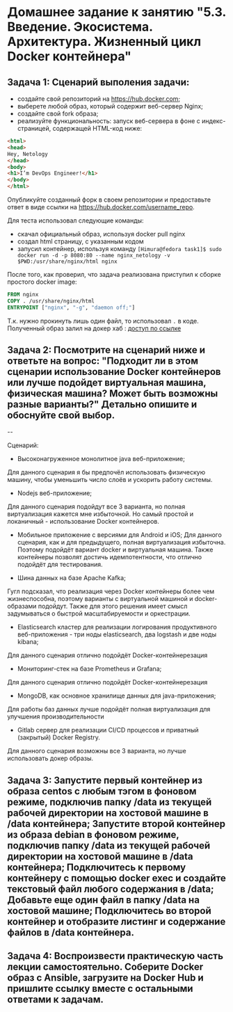 # Домашнее задание к занятию "5.3. Введение. Экосистема. Архитектура. Жизненный цикл Docker контейнера"

## Задача 1: Сценарий выполения задачи:

* создайте свой репозиторий на https://hub.docker.com;
* выберете любой образ, который содержит веб-сервер Nginx;
* создайте свой fork образа;
* реализуйте функциональность: запуск веб-сервера в фоне с индекс-страницей, содержащей HTML-код ниже:

``` html
<html>
<head>
Hey, Netology
</head>
<body>
<h1>I’m DevOps Engineer!</h1>
</body>
</html>
```
Опубликуйте созданный форк в своем репозитории и предоставьте ответ в виде ссылки на https://hub.docker.com/username_repo.  
  
Для теста использовал следующие команды:  
* скачал официальный образ, используя docker pull nginx
* создал html страницу, с указанным кодом
* запусил контейнер, используя команду ``[Himura@fedora task1]$ sudo docker run -d -p 8080:80 --name nginx_netology -v $PWD:/usr/share/nginx/html nginx``

После того, как проверил, что задача реализована приступил к сборке простого docker image:  
```dockerfile 
FROM nginx
COPY . /usr/share/nginx/html
ENTRYPOINT ["nginx", "-g", "daemon off;"]
```  
Т.к. нужно прокинуть лишь один файл, то использовал `` . `` в коде. Полученный образ залил на докер хаб : [доступ по ссылке](https://hub.docker.com/r/mbagirov/nginx-netology)

## Задача 2: Посмотрите на сценарий ниже и ответьте на вопрос: "Подходит ли в этом сценарии использование Docker контейнеров или лучше подойдет виртуальная машина, физическая машина? Может быть возможны разные варианты?" Детально опишите и обоснуйте свой выбор.
  
--
  
Сценарий:  
* Высоконагруженное монолитное java веб-приложение;

Для данного сценария я бы предпочёл использовать физическую машину, чтобы уменьшить число слоёв и ускорить работу системы.
* Nodejs веб-приложение;

Для данного сценария подойдут все 3 варианта, но полная виртуализация кажется мне избыточной. Но самый простой и локаничный - использование Docker контейнеров.

* Мобильное приложение c версиями для Android и iOS;
Для данного сценария, как и для предыдущего, полная виртуализация избыточна. Поэтому подойдёт вариант docker и виртуальная машина. Также контейнеры позволят достичь идемпотентности, что отлично подойдёт для тестирования.

* Шина данных на базе Apache Kafka;

Гугл подсказал, что реализация через Docker контейнеры более чем жизнеспособна, поэтому варианты с виртуальной машиной и docker-образами подойдут. Также для этого решения имеет смысл задумываться о быстрой масштабируемости и оркестрации.
* Elasticsearch кластер для реализации логирования продуктивного веб-приложения - три ноды elasticsearch, два logstash и две ноды kibana;

Для данного сценария отлично подойдёт Docker-контейнерезация
* Мониторинг-стек на базе Prometheus и Grafana;

Для данного сценария отлично подойдёт Docker-контейнерезация
* MongoDB, как основное хранилище данных для java-приложения;

Для работы баз данных лучше подойдёт полная виртуализация для улучшения производительности
* Gitlab сервер для реализации CI/CD процессов и приватный (закрытый) Docker Registry.

Для данного сценария возможны все 3 варианта, но лучше использовать докер образы. 
## Задача 3: Запустите первый контейнер из образа centos c любым тэгом в фоновом режиме, подключив папку /data из текущей рабочей директории на хостовой машине в /data контейнера; Запустите второй контейнер из образа debian в фоновом режиме, подключив папку /data из текущей рабочей директории на хостовой машине в /data контейнера; Подключитесь к первому контейнеру с помощью docker exec и создайте текстовый файл любого содержания в /data; Добавьте еще один файл в папку /data на хостовой машине; Подключитесь во второй контейнер и отобразите листинг и содержание файлов в /data контейнера.

## Задача 4: Воспроизвести практическую часть лекции самостоятельно. Соберите Docker образ с Ansible, загрузите на Docker Hub и пришлите ссылку вместе с остальными ответами к задачам.
